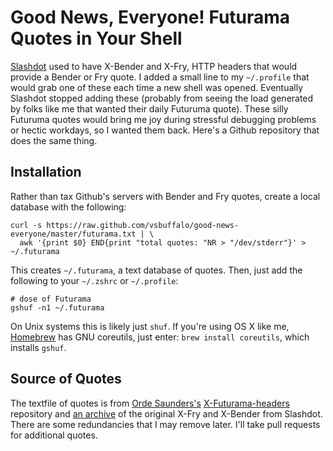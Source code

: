 # Good News, Everyone! Futurama Quotes in Your Shell

[Slashdot](http://slashdot.org/) used to have X-Bender and X-Fry, HTTP
headers that would provide a Bender or Fry quote. I added a small line
to my `~/.profile` that would grab one of these each time a new shell
was opened. Eventually Slashdot stopped adding these (probably from
seeing the load generated by folks like me that wanted their daily
Futuruma quote). These silly Futuruma quotes would bring me joy during
stressful debugging problems or hectic workdays, so I wanted them
back. Here's a Github repository that does the same thing.

## Installation

Rather than tax Github's servers with Bender and Fry quotes, create a
local database with the following:

    curl -s https://raw.github.com/vsbuffalo/good-news-everyone/master/futurama.txt | \
      awk '{print $0} END{print "total quotes: "NR > "/dev/stderr"}' > ~/.futurama

This creates `~/.futurama`, a text database of quotes. Then, just
add the following to your `~/.zshrc` or `~/.profile`:

    # dose of Futurama
    gshuf -n1 ~/.futurama
	
On Unix systems this is likely just `shuf`. If you're using OS X like
me, [Homebrew](http://brew.sh/) has GNU coreutils, just enter: `brew
install coreutils`, which installs `gshuf`.

## Source of Quotes

The textfile of quotes is from
[Orde Saunders's](https://github.com/decadecity)
[X-Futurama-headers](https://github.com/decadecity/X-Futurama-headers)
repository and [an archive](http://kly.no/misc/slashbender.txt) of the
original X-Fry and X-Bender from Slashdot. There are some redundancies
that I may remove later. I'll take pull requests for additional
quotes.

